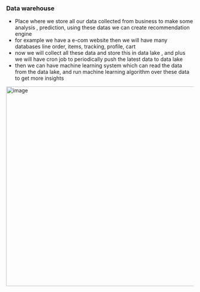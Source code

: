 ### Data warehouse
- Place where we store all our data collected from business to make some analysis , prediction, using these datas we can create recommendation engine 
- for example we have a e-com website then we will have many databases line order, items, tracking, profile, cart
- now we will collect all these data and store this in data lake , and plus we will have cron job to periodically push the latest data to data lake
- then we can have machine learning system which can read the data from the data lake, and run machine learning algorithm over these data to get more insights


<img width="895" height="536" alt="image" src="https://github.com/user-attachments/assets/3a223acd-30fc-43f0-8a8f-0c15fb86ac7c" />

